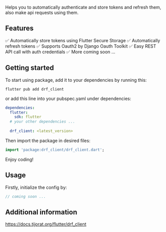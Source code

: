 Helps you to automatically authenticate and store tokens and refresh them, also make api requests using them.

## Features

✅ Automatically store tokens using Flutter Secure Storage
✅ Automatically refresh tokens
✅ Supports Oauth2 by Django Oauth Toolkit
✅ Easy REST API call with auth credentials
✅ More coming soon ...

## Getting started

To start using package, add it to your dependencies by running this:
```shell  
flutter pub add drf_client
```  
or add this line into your pubspec.yaml under dependencies:
```yaml
dependencies:  
  flutter:  
    sdk: flutter
  # your other dependencies ...
  
  drf_client: <latest_version>
```
Then import the package in desired files:

```dart
import 'package:drf_client/drf_client.dart'; 
```
Enjoy coding!

## Usage

Firstly, initialize the config by:
```dart  
// coming soon ...
```  

## Additional information

https://docs.tijorat.org/flutter/drf_client
